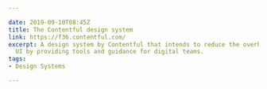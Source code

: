 ```yaml
---

date: 2019-09-10T08:45Z
title: The Contentful design system
link: https://f36.contentful.com/
excerpt: A design system by Contentful that intends to reduce the overhead of creating
  UI by providing tools and guidance for digital teams.
tags:
- Design Systems

---
```

